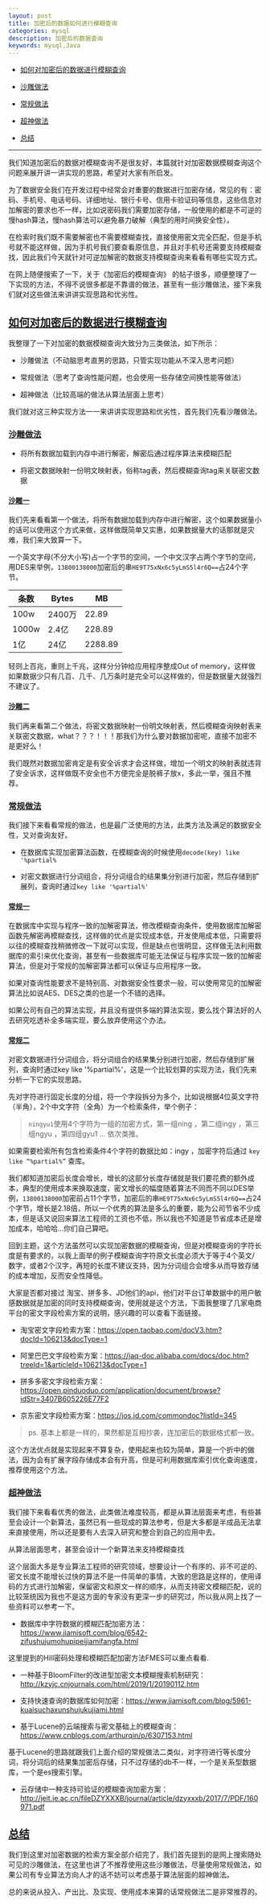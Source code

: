 ```yaml
---
layout: post
title: 加密后的数据如何进行模糊查询
categories: mysql
description: 加密后的数据查询
keywords: mysql,Java
---
```

*   [如何对加密后的数据进行模糊查询]()

*   [沙雕做法]()

*   [常规做法]()

*   [超神做法]()

*   [总结]()
---

我们知道加密后的数据对模糊查询不是很友好，本篇就针对加密数据模糊查询这个问题来展开讲一讲实现的思路，希望对大家有所启发。

为了数据安全我们在开发过程中经常会对重要的数据进行加密存储，常见的有：密码、手机号、电话号码、详细地址、银行卡号、信用卡验证码等信息，这些信息对加解密的要求也不一样，比如说密码我们需要加密存储，一般使用的都是不可逆的慢hash算法，慢hash算法可以避免暴力破解（典型的用时间换安全性）。

在检索时我们既不需要解密也不需要模糊查找，直接使用密文完全匹配，但是手机号就不能这样做，因为手机号我们要查看原信息，并且对手机号还需要支持模糊查找，因此我们今天就针对可逆加解密的数据支持模糊查询来看看有哪些实现方式。

在网上随便搜索了一下，关于《加密后的模糊查询》 的帖子很多，顺便整理了一下实现的方法，不得不说很多都是不靠谱的做法，甚至有一些沙雕做法，接下来我们就对这些做法来讲讲实现思路和优劣性。

## [如何对加密后的数据进行模糊查询]()

我整理了一下对加密的数据模糊查询大致分为三类做法，如下所示：

*   沙雕做法（不动脑思考直男的思路，只管实现功能从不深入思考问题）

*   常规做法（思考了查询性能问题，也会使用一些存储空间换性能等做法）

*   超神做法（比较高端的做法从算法层面上思考）

我们就对这三种实现方法一一来讲讲实现思路和优劣性，首先我们先看沙雕做法。

### [沙雕做法]()

*   将所有数据加载到内存中进行解密，解密后通过程序算法来模糊匹配

*   将密文数据映射一份明文映射表，俗称tag表，然后模糊查询tag来关联密文数据

#### [沙雕一]()

我们先来看看第一个做法，将所有数据加载到内存中进行解密，这个如果数据量小的话可以使用这个方式来做，这样做既简单又实惠，如果数据量大的话那就是灾难，我们来大致算一下。

一个英文字母(不分大小写)占一个字节的空间，一个中文汉字占两个字节的空间，用DES来举例，`13800138000`加密后的串`HE9T75xNx6c5yLmS5l4r6Q==`占24个字节。

| 条数 | Bytes | MB |
| --- | --- | --- |
| 100w | 2400万 | 22.89 |
| 1000w | 2.4亿 | 228.89 |
| 1亿 | 24亿 | 2288.89 |

轻则上百兆，重则上千兆，这样分分钟给应用程序整成Out of memory，这样做如果数据少只有几百、几千、几万条时是完全可以这样做的，但是数据量大就强烈不建议了。

#### [沙雕二]()

我们再来看第二个做法，将密文数据映射一份明文映射表，然后模糊查询映射表来关联密文数据，what？？？！！！那我们为什么要对数据加密呢，直接不加密不是更好么！

我们既然对数据加密肯定是有安全诉求才会这样做，增加一个明文的映射表就违背了安全诉求，这样做既不安全也不方便完全是脱裤子放x，多此一举，强且不推荐。

### [常规做法]()

我们接下来看看常规的做法，也是最广泛使用的方法，此类方法及满足的数据安全性，又对查询友好。

*   在数据库实现加密算法函数，在模糊查询的时候使用`decode(key) like '%partial%`

*   对密文数据进行分词组合，将分词组合的结果集分别进行加密，然后存储到扩展列，查询时通过`key like '%partial%'`

#### [常规一]()

在数据库中实现与程序一致的加解密算法，修改模糊查询条件，使用数据库加解密函数先解密再模糊查找，这样做的优点是实现成本低，开发使用成本低，只需要将以往的模糊查找稍微修改一下就可以实现，但是缺点也很明显，这样做无法利用数据库的索引来优化查询，甚至有一些数据库可能无法保证与程序实现一致的加解密算法，但是对于常规的加解密算法都可以保证与应用程序一致。

如果对查询性能要求不是特别高、对数据安全性要求一般，可以使用常见的加解密算法比如说AES、DES之类的也是一个不错的选择。

如果公司有自己的算法实现，并且没有提供多端的算法实现，要么找个算法好的人去研究吃透补全多端实现，要么放弃使用这个办法。

#### [常规二]()

对密文数据进行分词组合，将分词组合的结果集分别进行加密，然后存储到扩展列，查询时通过key like '%partial%'，这是一个比较划算的实现方法，我们先来分析一下它的实现思路。

先对字符进行固定长度的分组，将一个字段拆分为多个，比如说根据4位英文字符（半角），2个中文字符（全角）为一个检索条件，举个例子：

> `ningyu1`使用4个字符为一组的加密方式，第一组ning ，第二组ingy ，第三组ngyu ，第四组gyu1 … 依次类推。

如果需要检索所有包含检索条件4个字符的数据比如：ingy ，加密字符后通过 `key like “%partial%”` 查库。

我们都知道加密后长度会增长，增长的这部分长度存储就是我们要花费的额外成本，典型的使用成本来换取速度，密文增长的幅度随着算法不同而不同以DES举例，`13800138000`加密前占11个字节，加密后的串`HE9T75xNx6c5yLmS5l4r6Q==`占24个字节，增长是2.18倍，所以一个优秀的算法是多么的重要，能为公司节省不少成本，但是话又说回来算法工程师的工资也不低，所以我也不知道是节省成本还是增加成本，哈哈哈…你们自己算吧。

回到主题，这个方法虽然可以实现加密数据的模糊查询，但是对模糊查询的字符长度是有要求的，以我上面举的例子模糊查询字符原文长度必须大于等于4个英文/数字，或者2个汉字，再短的长度不建议支持，因为分词组合会增多从而导致存储的成本增加，反而安全性降低。

大家是否都对接过 淘宝、拼多多、JD他们的api，他们对平台订单数据中的用户敏感数据就是加密的同时支持模糊查询，使用就是这个方法，下面我整理了几家电商平台的密文字段检索方案的说明，感兴趣的可以查看下面链接。

*   淘宝密文字段检索方案：https://open.taobao.com/docV3.htm?docId=106213&docType=1

*   阿里巴巴文字段检索方案：https://jaq-doc.alibaba.com/docs/doc.htm?treeId=1&articleId=106213&docType=1

*   拼多多密文字段检索方案：https://open.pinduoduo.com/application/document/browse?idStr=3407B605226E77F2

*   京东密文字段检索方案：https://jos.jd.com/commondoc?listId=345

> ps. 基本上都是一样的，果然都是互相抄袭，连加密后的数据格式都一致。

这个方法优点就是实现起来不算复杂，使用起来也较为简单，算是一个折中的做法，因为会有扩展字段存储成本会有升高，但是可利用数据库索引优化查询速度，推荐使用这个方法。

### [超神做法]()

我们接下来看看优秀的做法，此类做法难度较高，都是从算法层面来考虑，有些甚至会设计一个新算法，虽然已有一些现成的算法参考，但是大多都是半成品无法拿来直接使用，所以还是要有人去深入研究和整合到自己的应用中去。

从算法层面思考，甚至会设计一个新算法来支持模糊查找

这个层面大多是专业算法工程师的研究领域，想要设计一个有序的、非不可逆的、密文长度不能增长过快的算法不是一件简单的事情，大致的思路是这样的，使用译码的方式进行加解密，保留密文和原文一样的顺序，从而支持密文模糊匹配，说的比较笼统因为我也不是这方面的专家没有更深一步的研究过，所以我从网上找了一些资料可以参考一下。

*   数据库中字符数据的模糊匹配加密方法：https://www.jiamisoft.com/blog/6542-zifushujumohupipeijiamifangfa.html

这里提到的Hill密码处理和模糊匹配加密方法FMES可以重点看看.

*   一种基于BloomFilter的改进型加密文本模糊搜索机制研究：http://kzyjc.cnjournals.com/html/2019/1/20190112.htm

*   支持快速查询的数据库如何加密：https://www.jiamisoft.com/blog/5961-kuaisuchaxunshujukujiami.html

*   基于Lucene的云端搜索与密文基础上的模糊查询：https://www.cnblogs.com/arthurqin/p/6307153.html

基于Lucene的思路就跟我们上面介绍的常规做法二类似，对字符进行等长度分词，将分词后的结果集加密后存储，只不过存储的db不一样，一个是关系型数据库，一个是es搜索引擎。

*   云存储中一种支持可验证的模糊查询加密方案：http://jeit.ie.ac.cn/fileDZYXXXB/journal/article/dzyxxxb/2017/7/PDF/160971.pdf

## [总结]()

我们到这里对加密数据的检索方案全部介绍完了，我们首先提到的是网上搜索随处可见的沙雕做法，在这里也讲了不推荐使用这些沙雕做法，尽量使用常规做法，如果公司有专业算法方向人才的话不妨可以考虑基于算法层面的超神做法。

总的来说从投入、产出比、及实现、使用成本来算的话常规做法二是非常推荐的。